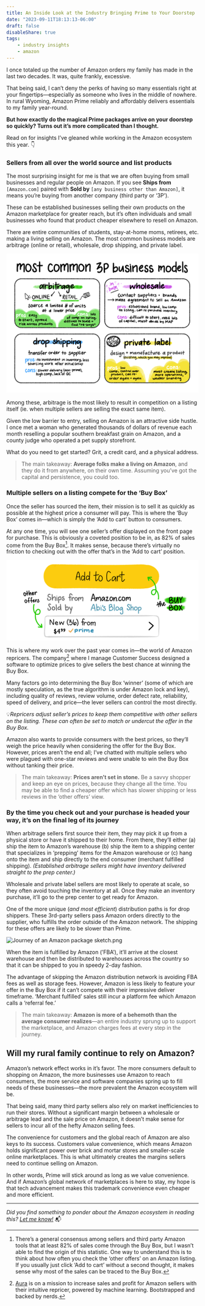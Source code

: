 ```yaml
---
title: An Inside Look at the Industry Bringing Prime to Your Doorstep
date: "2023-09-11T18:13:13-06:00"
draft: false
disableShare: true
tags:
    - industry insights
    - amazon
---
```


I once totaled up the number of Amazon orders my family has made in the last two decades. It was, quite frankly, excessive.

That being said, I can’t deny the perks of having so many essentials right at your fingertips—especially as someone who lives in the middle of nowhere. In rural Wyoming, Amazon Prime reliably and affordably delivers essentials to my family year-round.

**But how exactly do the magical Prime packages arrive on your doorstep so quickly? Turns out it’s more complicated than I thought.**

Read on for insights I’ve gleaned while working in the Amazon ecosystem this year. 👇 

### **Sellers from all over the world source and list products**

The most surprising insight for me is that we are often buying from small businesses and regular people on Amazon. If you see **Ships from** `[Amazon.com]` paired with **Sold by** `[any business other than Amazon]`, it means you’re buying from another company (third party or ‘3P’).

These can be established businesses selling their own products on the Amazon marketplace for greater reach, but it’s often individuals and small businesses who found that product cheaper elsewhere to resell on Amazon.

There are entire communities of students, stay-at-home moms, retirees, etc. making a living selling on Amazon. The most common business models are arbitrage (online or retail), wholesale, drop shipping, and private label.

![Most common 3P Business Models Sketch.png](1+.png)

Among these, arbitrage is the most likely to result in competition on a listing itself (ie. when multiple sellers are selling the exact same item).

Given the low barrier to entry, selling on Amazon is an attractive side hustle. I once met a woman who generated thousands of dollars of revenue each month reselling a popular southern breakfast grain on Amazon, and a county judge who operated a pet supply storefront.

What do you need to get started? Grit, a credit card, and a physical address.

> The main takeaway: **Average folks make a living on Amazon**, and they do it from anywhere, on their own time. Assuming you’ve got the capital and persistence, you could too.
> 

### **Multiple sellers on a listing compete for the ‘Buy Box’**

Once the seller has sourced the item, their mission is to sell it as quickly as possible at the highest price a consumer will pay. This is where the ‘Buy Box’ comes in—which is simply the ‘Add to cart’ button to consumers.

At any one time, you will see one seller’s offer displayed on the front page for purchase. This is obviously a coveted position to be in, as 82% of sales come from the Buy Box[^1]. It makes sense, because there’s virtually no friction to checking out with the offer that’s in the ‘Add to cart’ position.

![Buy Box Sketch.png](2.png)

This is where my work over the past year comes in—the world of Amazon repricers. The company[^2] where I manage Customer Success designed a software to optimize prices to give sellers the best chance at winning the Buy Box. 

Many factors go into determining the Buy Box ‘winner’ (some of which are mostly speculation, as the true algorithm is under Amazon lock and key), including quality of reviews, review volume, order defect rate, reliability, speed of delivery, and price—the lever sellers can control the most directly. 

💡*Repricers adjust seller’s prices to keep them competitive with other sellers on the listing. These can often be set to match or undercut the offer in the Buy Box.*

Amazon also wants to provide consumers with the best prices, so they’ll weigh the price heavily when considering the offer for the Buy Box. However, prices aren’t the end all; I’ve chatted with multiple sellers who were plagued with one-star reviews and were unable to win the Buy Box without tanking their price.

> The main takeaway: **Prices aren’t set in stone.** Be a savvy shopper and keep an eye on prices, because they change all the time. You may be able to find a cheaper offer which has slower shipping or less reviews in the ‘other offers’ view.
> 

### **By the time you check out and your purchase is headed your way, it’s on the final leg of its journey**

When arbitrage sellers first source their item, they may pick it up from a physical store or have it shipped to their home. From there, they’ll either (a) ship the item to Amazon’s warehouse (b) ship the item to a shipping center that specializes in ‘prepping’ items for the Amazon warehouse or (c) hang onto the item and ship directly to the end consumer (merchant fulfilled shipping). *(Established arbitrage sellers might have inventory delivered straight to the prep center.)*

Wholesale and private label sellers are most likely to operate at scale, so they often avoid touching the inventory at all. Once they make an inventory purchase, it’ll go to the prep center to get ready for Amazon.

One of the more unique (*and most efficient*) distribution paths is for drop shippers. These 3rd-party sellers pass Amazon orders directly to the supplier, who fulfills the order outside of the Amazon network. The shipping for these offers are likely to be slower than Prime.

![Journey of an Amazon package sketch.png](3.png)

When the item is fulfilled by Amazon (’FBA’), it’ll arrive at the closest warehouse and then be distributed to warehouses across the country so that it can be shipped to you in speedy 2-day fashion. 

The advantage of skipping the Amazon distribution network is avoiding FBA fees as well as storage fees. However, Amazon is less likely to feature your offer in the Buy Box if it can’t compete with their impressive deliver timeframe. ‘Merchant fulfilled’ sales still incur a platform fee which Amazon calls a ‘referral fee.’

> The main takeaway: **Amazon is more of a behemoth than the average consumer realizes**—an entire industry sprung up to support the marketplace, and Amazon charges fees at every step in the journey.
> 

## Will my rural family continue to rely on Amazon?

Amazon’s network effect works in it’s favor. The more consumers default to shopping on Amazon, the more businesses use Amazon to reach consumers, the more service and software companies spring up to fill needs of these businesses—the more prevalent the Amazon ecosystem will be. 

That being said, many third party sellers also rely on market inefficiencies to run their stores. Without a significant margin between a wholesale or arbitrage lead and the sale price on Amazon, it doesn’t make sense for sellers to incur all of the hefty Amazon selling fees.

The convenience for customers and the global reach of Amazon are also keys to its success. Customers value convenience, which means Amazon holds significant power over brick and mortar stores and smaller-scale online marketplaces. This is what ultimately creates the margins sellers need to continue selling on Amazon.

In other words, Prime will stick around as long as we value convenience. And if Amazon’s global network of marketplaces is here to stay, my hope is that tech advancement makes this trademark convenience even cheaper and more efficient. 

---
*Did you find something to ponder about the Amazon ecosystem in reading this?*
*[Let me know!](https://twitter.com/messages/compose?recipient_id=2381079666)* 📬

[^1]: There’s a general consensus among sellers and third party Amazon tools that at least 82% of sales come through the Buy Box, but I wasn’t able to find the origin of this statistic. One way to understand this is to think about how often you check the ‘other offers’ on an Amazon listing. If you usually just click ‘Add to cart’ without a second thought, it makes sense why most of the sales can be traced to the Buy Box.

[^2]: [Aura](https://goaura.com/one) is on a mission to increase sales and profit for Amazon sellers with their intuitive repricer, powered by machine learning. Bootstrapped and backed by nerds.